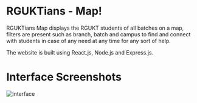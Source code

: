 # RGUKTians - Map!

RGUKTians Map displays the RGUKT students of all batches on a map, filters are present such as branch, batch and campus to find and connect with students in case of any need at any time for any sort of help.

The website is built using React.js, Node.js and Express.js.

# Interface Screenshots


![interface](https://user-images.githubusercontent.com/31813770/180387785-9aa9db6e-928f-4872-8c47-a00765492451.jpg)
